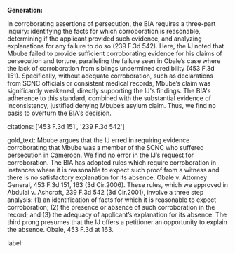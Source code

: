 **Generation:**

In corroborating assertions of persecution, the BIA requires a three-part inquiry: identifying the facts for which corroboration is reasonable, determining if the applicant provided such evidence, and analyzing explanations for any failure to do so (239 F.3d 542). Here, the IJ noted that Mbube failed to provide sufficient corroborating evidence for his claims of persecution and torture, paralleling the failure seen in Obale’s case where the lack of corroboration from siblings undermined credibility (453 F.3d 151). Specifically, without adequate corroboration, such as declarations from SCNC officials or consistent medical records, Mbube’s claim was significantly weakened, directly supporting the IJ's findings. The BIA's adherence to this standard, combined with the substantial evidence of inconsistency, justified denying Mbube’s asylum claim. Thus, we find no basis to overturn the BIA's decision.

citations: ['453 F.3d 151', '239 F.3d 542']

gold_text: Mbube argues that the IJ erred in requiring evidence corroborating that Mbube was a member of the SCNC who suffered persecution in Cameroon. We find no error in the IJ’s request for corroboration. The BIA has adopted rules which require corroboration in instances where it is reasonable to expect such proof from a witness and there is no satisfactory explanation for its absence. Obale v. Attorney General, 453 F.3d 151, 163 (3d Cir.2006). These rules, which we approved in Abdulai v. Ashcroft, 239 F.3d 542 (3d Cir.2001), involve a three step analysis: (1) an identification of facts for which it is reasonable to expect corroboration; (2) the presence or absence of such corroboration in the record; and (3) the adequacy of applicant’s explanation for its absence. The third prong presumes that the IJ offers a petitioner an opportunity to explain the absence. Obale, 453 F.3d at 163.

label: 